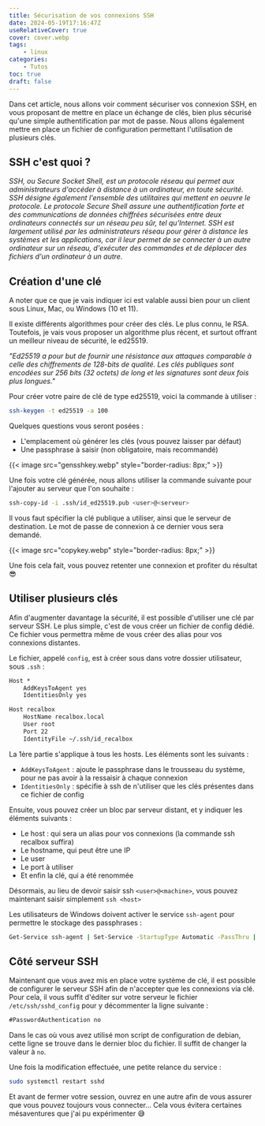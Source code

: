 ```yaml
---
title: Sécurisation de vos connexions SSH
date: 2024-05-19T17:16:47Z
useRelativeCover: true
cover: cover.webp
tags:
    - linux
categories:
    - Tutos
toc: true
draft: false
---
```


Dans cet article, nous allons voir comment sécuriser vos connexion SSH, en vous proposant de mettre en place un échange de clés, bien plus sécurisé qu'une simple authentification par mot de passe. Nous allons également mettre en place un fichier de configuration permettant l'utilisation de plusieurs clés.

## SSH c'est quoi ?

*SSH, ou Secure Socket Shell, est un protocole réseau qui permet aux administrateurs d'accéder à distance à un ordinateur, en toute sécurité. SSH désigne également l'ensemble des utilitaires qui mettent en oeuvre le protocole. Le protocole Secure Shell assure une authentification forte et des communications de données chiffrées sécurisées entre deux ordinateurs connectés sur un réseau peu sûr, tel qu'Internet. SSH est largement utilisé par les administrateurs réseau pour gérer à distance les systèmes et les applications, car il leur permet de se connecter à un autre ordinateur sur un réseau, d'exécuter des commandes et de déplacer des fichiers d'un ordinateur à un autre.*

## Création d'une clé

A noter que ce que je vais indiquer ici est valable aussi bien pour un client sous Linux, Mac, ou Windows (10 et 11).

Il existe différents algorithmes pour créer des clés. Le plus connu, le RSA. Toutefois, je vais vous proposer un algorithme plus récent, et surtout offrant un meilleur niveau de sécurité, le ed25519.

*"Ed25519 a pour but de fournir une résistance aux attaques comparable à celle des chiffrements de 128-bits de qualité. Les clés publiques sont encodées sur 256 bits (32 octets) de long et les signatures sont deux fois plus longues."*

Pour créer votre paire de clé de type ed25519, voici la commande à utiliser :

```bash
ssh-keygen -t ed25519 -a 100
```

Quelques questions vous seront posées :

- L'emplacement où générer les clés (vous pouvez laisser par défaut)
- Une passphrase à saisir (non obligatoire, mais recommandé)

{{< image src="gensshkey.webp" style="border-radius: 8px;" >}}

Une fois votre clé générée, nous allons utiliser la commande suivante pour l'ajouter au serveur que l'on souhaite :

```bash
ssh-copy-id -i .ssh/id_ed25519.pub <user>@<serveur>
```

Il vous faut spécifier la clé publique a utiliser, ainsi que le serveur de destination. Le mot de passe de connexion à ce dernier vous sera demandé.

{{< image src="copykey.webp" style="border-radius: 8px;" >}}

Une fois cela fait, vous pouvez retenter une connexion et profiter du résultat :sunglasses:

## Utiliser plusieurs clés

Afin d'augmenter davantage la sécurité, il est possible d'utiliser une clé par serveur SSH. Le plus simple, c'est de vous créer un fichier de config dédié. Ce fichier vous permettra même de vous créer des alias pour vos connexions distantes.

Le fichier, appelé `config`, est à créer sous dans votre dossier utilisateur, sous `.ssh` :

```txt
Host *
    AddKeysToAgent yes
    IdentitiesOnly yes

Host recalbox
    HostName recalbox.local
    User root
    Port 22
    IdentityFile ~/.ssh/id_recalbox
```

La 1ère partie s'applique à tous les hosts. Les éléments sont les suivants :

- `AddKeysToAgent` : ajoute le passphrase dans le trousseau du système, pour ne pas avoir à la ressaisir à chaque connexion
- `IdentitiesOnly` : spécifie à ssh de n'utiliser que les clés présentes dans ce fichier de config

Ensuite, vous pouvez créer un bloc par serveur distant, et y indiquer les éléments suivants :
- Le host : qui sera un alias pour vos connexions (la commande ssh recalbox suffira)
- Le hostname, qui peut être une IP
- Le user
- Le port à utiliser
- Et enfin la clé, qui a été renommée

Désormais, au lieu de devoir saisir ssh `<user>@<machine>`, vous pouvez maintenant saisir simplement `ssh <host>`

Les utilisateurs de Windows doivent activer le service `ssh-agent` pour permettre le stockage des passphrases :

```bash
Get-Service ssh-agent | Set-Service -StartupType Automatic -PassThru | Start-Service
```

## Côté serveur SSH

Maintenant que vous avez mis en place votre système de clé, il est possible de configurer le serveur SSH afin de n'accepter que les connexions via clé. Pour cela, il vous suffit d'éditer sur votre serveur le fichier `/etc/ssh/sshd_config` pour y décommenter la ligne suivante :

```txt
#PasswordAuthentication no
```

Dans le cas où vous avez utilisé mon script de configuration de debian, cette ligne se trouve dans le dernier bloc du fichier. Il suffit de changer la valeur à `no`.

Une fois la modification effectuée, une petite relance du service :

```bash
sudo systemctl restart sshd
```

Et avant de fermer votre session, ouvrez en une autre afin de vous assurer que vous pouvez toujours vous connecter... Cela vous évitera certaines mésaventures que j'ai pu expérimenter :sweat_smile:
